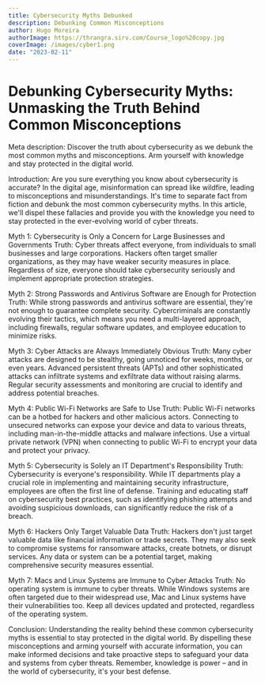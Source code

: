 ```yaml
---
title: Cybersecurity Myths Debunked
description: Debunking Common Misconceptions
author: Hugo Moreira
authorImage: https://thrangra.sirv.com/Course_logo%20copy.jpg
coverImage: /images/cyber1.png
date: "2023-02-11"
---
```


# Debunking Cybersecurity Myths: Unmasking the Truth Behind Common Misconceptions

Meta description: Discover the truth about cybersecurity as we debunk the most common myths and misconceptions. Arm yourself with knowledge and stay protected in the digital world.

Introduction:
Are you sure everything you know about cybersecurity is accurate? In the digital age, misinformation can spread like wildfire, leading to misconceptions and misunderstandings. It's time to separate fact from fiction and debunk the most common cybersecurity myths. In this article, we'll dispel these fallacies and provide you with the knowledge you need to stay protected in the ever-evolving world of cyber threats.

Myth 1: Cybersecurity is Only a Concern for Large Businesses and Governments
Truth: Cyber threats affect everyone, from individuals to small businesses and large corporations. Hackers often target smaller organizations, as they may have weaker security measures in place. Regardless of size, everyone should take cybersecurity seriously and implement appropriate protection strategies.

Myth 2: Strong Passwords and Antivirus Software are Enough for Protection
Truth: While strong passwords and antivirus software are essential, they're not enough to guarantee complete security. Cybercriminals are constantly evolving their tactics, which means you need a multi-layered approach, including firewalls, regular software updates, and employee education to minimize risks.

Myth 3: Cyber Attacks are Always Immediately Obvious
Truth: Many cyber attacks are designed to be stealthy, going unnoticed for weeks, months, or even years. Advanced persistent threats (APTs) and other sophisticated attacks can infiltrate systems and exfiltrate data without raising alarms. Regular security assessments and monitoring are crucial to identify and address potential breaches.

Myth 4: Public Wi-Fi Networks are Safe to Use
Truth: Public Wi-Fi networks can be a hotbed for hackers and other malicious actors. Connecting to unsecured networks can expose your device and data to various threats, including man-in-the-middle attacks and malware infections. Use a virtual private network (VPN) when connecting to public Wi-Fi to encrypt your data and protect your privacy.

Myth 5: Cybersecurity is Solely an IT Department's Responsibility
Truth: Cybersecurity is everyone's responsibility. While IT departments play a crucial role in implementing and maintaining security infrastructure, employees are often the first line of defense. Training and educating staff on cybersecurity best practices, such as identifying phishing attempts and avoiding suspicious downloads, can significantly reduce the risk of a breach.

Myth 6: Hackers Only Target Valuable Data
Truth: Hackers don't just target valuable data like financial information or trade secrets. They may also seek to compromise systems for ransomware attacks, create botnets, or disrupt services. Any data or system can be a potential target, making comprehensive security measures essential.

Myth 7: Macs and Linux Systems are Immune to Cyber Attacks
Truth: No operating system is immune to cyber threats. While Windows systems are often targeted due to their widespread use, Mac and Linux systems have their vulnerabilities too. Keep all devices updated and protected, regardless of the operating system.

Conclusion:
Understanding the reality behind these common cybersecurity myths is essential to stay protected in the digital world. By dispelling these misconceptions and arming yourself with accurate information, you can make informed decisions and take proactive steps to safeguard your data and systems from cyber threats. Remember, knowledge is power – and in the world of cybersecurity, it's your best defense.
